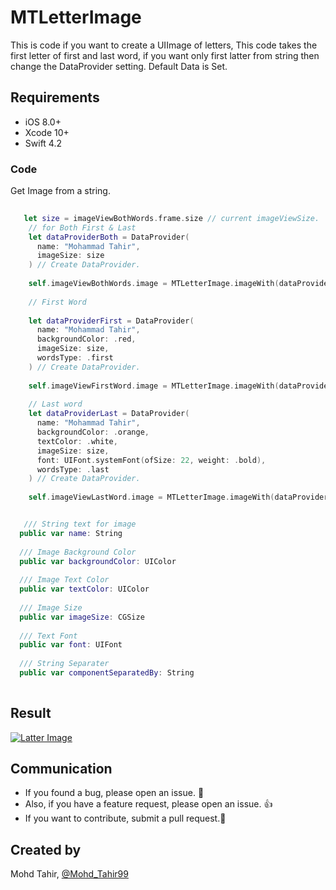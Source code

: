 # MTLetterImage
This is code if you want to create a UIImage of letters, This code takes the first letter of first and last word, if you want only first latter from string then change the DataProvider setting. Default Data is Set.

## Requirements
- iOS 8.0+
- Xcode 10+
- Swift 4.2

### Code

Get Image from a string. 
``` swift
    
   let size = imageViewBothWords.frame.size // current imageViewSize.
    // for Both First & Last
    let dataProviderBoth = DataProvider(
      name: "Mohammad Tahir",
      imageSize: size
    ) // Create DataProvider.
    
    self.imageViewBothWords.image = MTLetterImage.imageWith(dataProvider: dataProviderBoth) // image.
    
    // First Word
    
    let dataProviderFirst = DataProvider(
      name: "Mohammad Tahir",
      backgroundColor: .red,
      imageSize: size,
      wordsType: .first
    ) // Create DataProvider.
    
    self.imageViewFirstWord.image = MTLetterImage.imageWith(dataProvider: dataProviderFirst) // image.
    
    // Last word
    let dataProviderLast = DataProvider(
      name: "Mohammad Tahir",
      backgroundColor: .orange,
      textColor: .white,
      imageSize: size,
      font: UIFont.systemFont(ofSize: 22, weight: .bold),
      wordsType: .last
    ) // Create DataProvider.
    
    self.imageViewLastWord.image = MTLetterImage.imageWith(dataProvider: dataProviderLast) // image.

```

``` swift

   /// String text for image
  public var name: String
  
  /// Image Background Color
  public var backgroundColor: UIColor
  
  /// Image Text Color
  public var textColor: UIColor
  
  /// Image Size
  public var imageSize: CGSize
  
  /// Text Font
  public var font: UIFont
  
  /// String Separater
  public var componentSeparatedBy: String
  
```


## Result 
<a href="https://ibb.co/JqZRHHy"><img src="https://i.ibb.co/nBpsjjn/Simulator-Screen-Shot-i-Phone-XS-Max-2019-03-23-at-02-13-58.png" alt="Latter Image" border="0"></a>

## Communication

- If you found a bug, please open an issue. :bow:
- Also, if you have a feature request, please open an issue. :thumbsup:
- If you want to contribute, submit a pull request.:muscle:


## Created by
Mohd Tahir, [@Mohd_Tahir99](https://twitter.com/Mohd_Tahir99)
